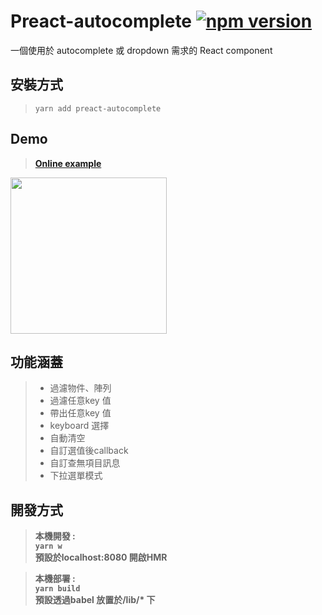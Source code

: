 # Preact-autocomplete [![npm version](https://img.shields.io/npm/v/preact-autocomplete.svg?style=flat-square)](https://www.npmjs.com/package/preact-autocomplete)
一個使用於 autocomplete 或 dropdown 需求的 React component



## 安裝方式


>```yarn add preact-autocomplete```


## Demo 
>**[Online example](https://jimmy1217.github.io/React-AutoComplete/)**

<img src="https://giant.gfycat.com/DapperTenderHogget.gif" width="250" >


## 功能涵蓋
>- 過濾物件、陣列
>- 過濾任意key 值
>- 帶出任意key 值
>- keyboard 選擇
>- 自動清空 
>- 自訂選值後callback
>- 自訂查無項目訊息
>- 下拉選單模式



## 開發方式

>**本機開發 :**  
>**```yarn w```**<br/>
>**預設於localhost:8080 開啟HMR**

>**本機部署 :**  
>**```yarn build```**<br/>
>**預設透過babel 放置於/lib/\* 下**

